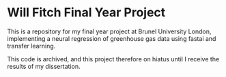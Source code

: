 # Will Fitch Final Year Project

This is a repository for my final year project at Brunel University London, implementing a neural regression of greenhouse gas data using fastai and transfer learning.

This code is archived, and this project therefore on hiatus until I receive the results of my dissertation. 
